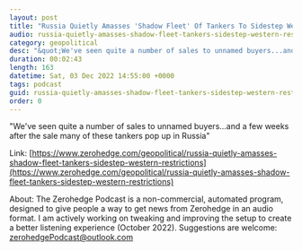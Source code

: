 ```yaml
---
layout: post
title: "Russia Quietly Amasses 'Shadow Fleet' Of Tankers To Sidestep Western Restrictions"
audio: russia-quietly-amasses-shadow-fleet-tankers-sidestep-western-restrictions-0
category: geopolitical
desc: "&quot;We've seen quite a number of sales to unnamed buyers...and a few weeks after the sale many of these tankers pop up in Russia&quot;"
duration: 00:02:43
length: 163
datetime: Sat, 03 Dec 2022 14:55:00 +0000
tags: podcast
guid: russia-quietly-amasses-shadow-fleet-tankers-sidestep-western-restrictions-0
order: 0
---
```

&quot;We've seen quite a number of sales to unnamed buyers...and a few weeks after the sale many of these tankers pop up in Russia&quot;

Link: [https://www.zerohedge.com/geopolitical/russia-quietly-amasses-shadow-fleet-tankers-sidestep-western-restrictions](https://www.zerohedge.com/geopolitical/russia-quietly-amasses-shadow-fleet-tankers-sidestep-western-restrictions)

About: The Zerohedge Podcast is a non-commercial, automated program, designed to give people a way to get news from Zerohedge in an audio format.  I am actively working on tweaking and improving the setup to create a better listening experience (October 2022).  Suggestions are welcome: [zerohedgePodcast@outlook.com](mailto:zerohedgePodcast@outlook.com)